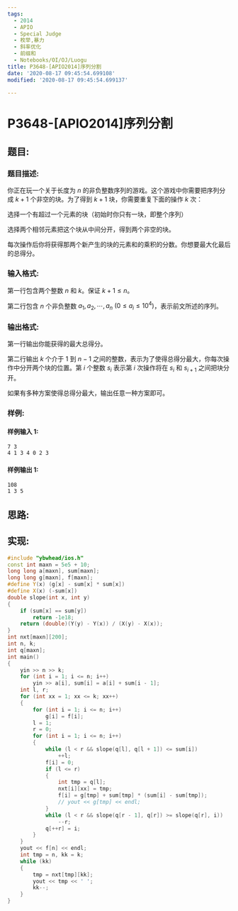 ```yaml
---
tags:
  - 2014
  - APIO
  - Special Judge
  - 枚举,暴力
  - 斜率优化
  - 前缀和
  - Notebooks/OI/OJ/Luogu
title: P3648-[APIO2014]序列分割
date: '2020-08-17 09:45:54.699108'
modified: '2020-08-17 09:45:54.699137'

---
```


# P3648-[APIO2014]序列分割

## 题目:

### 题目描述:

你正在玩一个关于长度为 $n$ 的非负整数序列的游戏。这个游戏中你需要把序列分成 $k + 1$ 个非空的块。为了得到 $k + 1$ 块，你需要重复下面的操作 $k$ 次：

选择一个有超过一个元素的块（初始时你只有一块，即整个序列）

选择两个相邻元素把这个块从中间分开，得到两个非空的块。

每次操作后你将获得那两个新产生的块的元素和的乘积的分数。你想要最大化最后的总得分。

### 输入格式:

第一行包含两个整数 $n$ 和 $k$。保证 $k + 1 \leq n$。

第二行包含 $n$ 个非负整数 $a_1, a_2, \cdots, a_n$ $(0 \leq a_i \leq 10^4)$，表示前文所述的序列。

### 输出格式:

第一行输出你能获得的最大总得分。

第二行输出 $k$ 个介于 $1$ 到 $n - 1$ 之间的整数，表示为了使得总得分最大，你每次操作中分开两个块的位置。第 $i$ 个整数 $s_i$ 表示第 $i$ 次操作将在 $s_i$ 和 $s_{i + 1}$ 之间把块分开。

如果有多种方案使得总得分最大，输出任意一种方案即可。

### 样例:

#### 样例输入 1:

```
7 3
4 1 3 4 0 2 3
```

#### 样例输出 1:

```
108
1 3 5
```

## 思路:

## 实现:

```cpp
#include "ybwhead/ios.h"
const int maxn = 5e5 + 10;
long long a[maxn], sum[maxn];
long long g[maxn], f[maxn];
#define Y(x) (g[x] - sum[x] * sum[x])
#define X(x) (-sum[x])
double slope(int x, int y)
{
    if (sum[x] == sum[y])
        return -1e18;
    return (double)(Y(y) - Y(x)) / (X(y) - X(x));
}
int nxt[maxn][200];
int n, k;
int q[maxn];
int main()
{
    yin >> n >> k;
    for (int i = 1; i <= n; i++)
        yin >> a[i], sum[i] = a[i] + sum[i - 1];
    int l, r;
    for (int xx = 1; xx <= k; xx++)
    {
        for (int i = 1; i <= n; i++)
            g[i] = f[i];
        l = 1;
        r = 0;
        for (int i = 1; i <= n; i++)
        {
            while (l < r && slope(q[l], q[l + 1]) <= sum[i])
                ++l;
            f[i] = 0;
            if (l <= r)
            {
                int tmp = q[l];
                nxt[i][xx] = tmp;
                f[i] = g[tmp] + sum[tmp] * (sum[i] - sum[tmp]);
                // yout << g[tmp] << endl;
            }
            while (l < r && slope(q[r - 1], q[r]) >= slope(q[r], i))
                --r;
            q[++r] = i;
        }
    }
    yout << f[n] << endl;
    int tmp = n, kk = k;
    while (kk)
    {
        tmp = nxt[tmp][kk];
        yout << tmp << ' ';
        kk--;
    }
}
```

